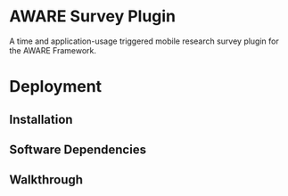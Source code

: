 AWARE Survey Plugin
===================

A time and application-usage triggered mobile research survey plugin for the AWARE Framework.

# Deployment

## Installation

## Software Dependencies

## Walkthrough
